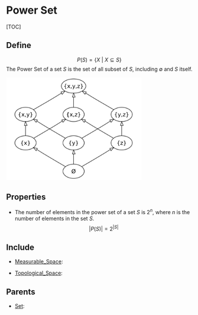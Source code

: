 # Power Set

[TOC]

## Define

$$
P(S) = \{X \ |\ X \subseteq S\}  \tag{Power Set}
$$
The Power Set of a set $S$ is the set of all subset of $S$, including $\emptyset$ and $S$ itself.

<img src="./assets/Hasse_diagram_of_powerset_of_3.svg" alt="Hasse_diagram_of_powerset_of_3" style="zoom: 40%;" />

## Properties

- The number of elements in the power set of a set $S$ is $2^n$, where $n$ is the number of elements in the set $S$.
  $$
  |P(S)| = 2^{|S|}
  $$

## Include

- [Measurable_Space](./Measurable_Space.md): 

- [Topological_Space](./Topological_Space.md): 

## Parents

- [Set](./Set.md): 

